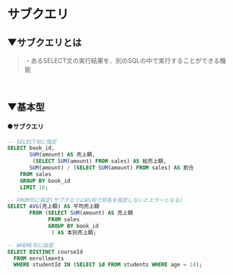 # サブクエリ

## ▼サブクエリとは
>・あるSELECT文の実行結果を、別のSQLの中で実行することができる機能<br>
<br>

## ▼基本型
#### ●サブクエリ
```sql
-- SELECT句に指定
SELECT book_id,
       SUM(amount) AS 売上額,
        (SELECT SUM(amount) FROM sales) AS 総売上額,
       SUM(amount) / (SELECT SUM(amount) FROM sales) AS 割合
    FROM sales
    GROUP BY book_id
    LIMIT 10;

-- FROM句に指定(サブクエリにAS句で別名を指定しないとエラーとなる)
SELECT AVG(売上額) AS 平均売上額
       FROM (SELECT SUM(amount) AS 売上額
             FROM sales
             GROUP BY book_id
              ) AS 本別売上額;

-- WHERE句に指定
SELECT DISTINCT courseId
  FROM enrollments
  WHERE studentId IN (SELECT id FROM students WHERE age = 14); 
```
